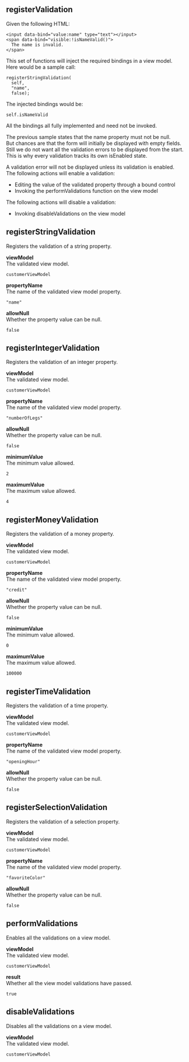
registerValidation
------------------
Given the following HTML:

    <input data-bind="value:name" type="text"></input>
    <span data-bind="visible:!isNameValid()">
      The name is invalid.
    </span>

This set of functions will inject the required bindings in a view model.  
Here would be a sample call:

    registerStringValidation(
      self,
      "name",
      false);

The injected bindings would be:

    self.isNameValid

All the bindings all fully implemented and need not be invoked.

The previous sample states that the name property must not be null.  
But chances are that the form will initially be displayed with empty fields.  
Still we do not want all the validation errors to be displayed from the start.  
This is why every validation tracks its own isEnabled state.

A validation error will not be displayed unless its validation is enabled.  
The following actions will enable a validation:

- Editing the value of the validated property through a bound control
- Invoking the performValidations function on the view model

The following actions will disable a validation:

- Invoking disableValidations on the view model

registerStringValidation
------------------------
Registers the validation of a string property.

__viewModel__  
The validated view model.

    customerViewModel

__propertyName__  
The name of the validated view model property.

    "name"

__allowNull__  
Whether the property value can be null.

    false

registerIntegerValidation
-------------------------
Registers the validation of an integer property.

__viewModel__  
The validated view model.

    customerViewModel

__propertyName__  
The name of the validated view model property.

    "numberOfLegs"

__allowNull__  
Whether the property value can be null.

    false

__minimumValue__  
The minimum value allowed.

    2

__maximumValue__  
The maximum value allowed.

    4

registerMoneyValidation
-----------------------
Registers the validation of a money property.

__viewModel__  
The validated view model.

    customerViewModel

__propertyName__  
The name of the validated view model property.

    "credit"

__allowNull__  
Whether the property value can be null.

    false

__minimumValue__  
The minimum value allowed.

    0

__maximumValue__  
The maximum value allowed.

    100000

registerTimeValidation
----------------------
Registers the validation of a time property.

__viewModel__  
The validated view model.

    customerViewModel

__propertyName__  
The name of the validated view model property.

    "openingHour"

__allowNull__  
Whether the property value can be null.

    false

registerSelectionValidation
---------------------------
Registers the validation of a selection property.

__viewModel__  
The validated view model.

    customerViewModel

__propertyName__  
The name of the validated view model property.

    "favoriteColor"

__allowNull__  
Whether the property value can be null.

    false

performValidations
------------------
Enables all the validations on a view model.

__viewModel__  
The validated view model.

    customerViewModel

__result__  
Whether all the view model validations have passed.

    true

disableValidations
------------------
Disables all the validations on a view model.

__viewModel__  
The validated view model.

    customerViewModel
